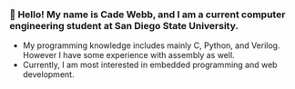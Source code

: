 ### 👋 Hello! My name is Cade Webb, and I am a current computer engineering student at San Diego State University.
- My programming knowledge includes mainly C, Python, and Verilog. However I have some experience with assembly as well.
- Currently, I am most interested in embedded programming and web development.
